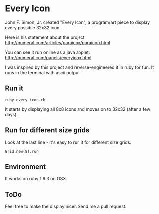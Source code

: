Every Icon
==========

John F. Simon, Jr. created "Every Icon", a program/art piece to display every possible 32x32 icon. 

Here is his statement about the project: http://numeral.com/articles/paraicon/paraicon.html

You can see it run online as a java applet: http://numeral.com/panels/everyicon.html 

I was inspired by this project and reverse-engineered it in ruby for fun. It runs in the terminal with ascii output.

Run it
------

    ruby every_icon.rb

It starts by displaying all 8x8 icons and moves on to 32x32 (after a few days).

Run for different size grids
---------------------------

Look at the last line - it's easy to run it for different size grids.

    Grid.new(8).run

Environment
-----------

It works on ruby 1.9.3 on OSX.

ToDo
----

Feel free to make the display nicer. Send me a pull request.

